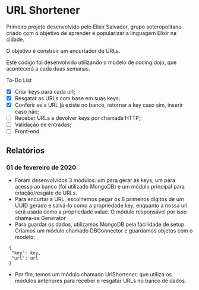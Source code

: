 # URL Shortener

Primeiro projeto desenvolvido pelo Elixir Salvador, grupo soteropolitano criado com o objetivo de aprender e popularizar a linguagem Elixir na cidade.

O objetivo é construir um encurtador de URLs.

Este código foi desenvolvido utilizando o modelo de coding dojo, que acontecerá a cada duas semanas.

To-Do List
- [X] Criar keys para cada url;
- [X] Resgatar as URLs com base em suas keys;
- [X] Conferir se a URL já existe no banco, retornar a key caso sim, inserir caso não;
- [ ] Receber URLs e devolver keys por chamada HTTP;
- [ ] Validação de entradas;
- [ ] Front-end

## Relatórios 

### 01 de fevereiro de 2020
* Foram desenvolvidos 3 módulos: um para gerar as keys, um para acesso ao banco (foi utilizado MongoDB) e um módulo principal para criação/resgate de URLs.  
* Para encurtar a URL, escolhemos pegar os 8 primeiros digitos de um UUID gerado e salvá-lo como a propriedade key, enquanto a nossa url será usada como a propriedade value. O módulo responsável por isso chama-se Generator 
* Para guardar os dados, utilizamos MongoDB pela facilidade de setup. Criamos um módulo chamado DBConnector e guardamos objetos com o modelo: 
```
 {
  "key": key,
  "url": url
 }
```
* Por fim, temos um módulo chamado UrlShortener, que utiliza os módulos anteriores para receber e resgatar URLs no banco de dados.

